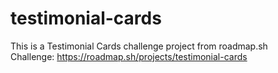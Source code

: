 # testimonial-cards
This is a Testimonial Cards challenge project from roadmap.sh      
Challenge: https://roadmap.sh/projects/testimonial-cards
